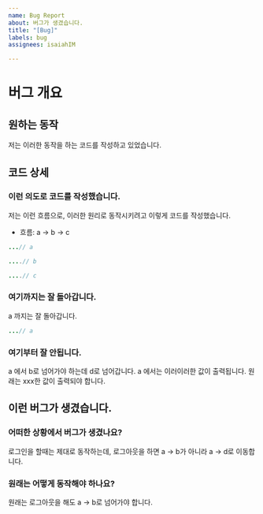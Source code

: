 ```yaml
---
name: Bug Report
about: 버그가 생겼습니다.
title: "[Bug]"
labels: bug
assignees: isaiahIM

---
```


# 버그 개요
## 원하는 동작
저는 이러한 동작을 하는 코드를 작성하고 있었습니다.


## 코드 상세
### 이런 의도로 코드를 작성했습니다.
저는 이런 흐름으로, 이러한 원리로 동작시키려고 이렇게 코드를 작성했습니다.
- 흐름:
a -> b -> c
```java
...// a

....// b

....// c
```

### 여기까지는 잘 돌아갑니다.
a 까지는 잘 돌아갑니다.
```java
...// a
```
### 여기부터 잘 안됩니다.
a 에서 b로 넘어가야 하는데 d로 넘어갑니다.
a 에서는 이러이러한 값이 출력됩니다.
원래는 xxx한 값이 출력되야 합니다.

## 이런 버그가 생겼습니다.
### 어떠한 상황에서 버그가 생겼나요?
로그인을 할때는 제대로 동작하는데, 로그아웃을 하면 a -> b가 아니라 a -> d로 이동합니다.

### 원래는 어떻게 동작해야 하나요?
원래는 로그아웃을 해도 a -> b로 넘어가야 합니다.
